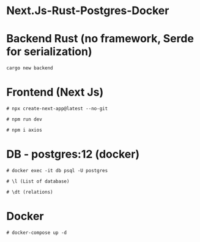 # Next.Js-Rust-Postgres-Docker

# Backend Rust (no framework, Serde for serialization)

```
cargo new backend
```

# Frontend (Next Js)

```
# npx create-next-app@latest --no-git

# npm run dev

# npm i axios

```

# DB - postgres:12 (docker)

```
# docker exec -it db psql -U postgres

# \l (List of database)

# \dt (relations)

```

# Docker

```
# docker-compose up -d
```
